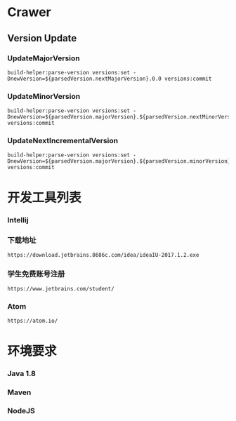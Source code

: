 # Crawer
 
## Version Update
### UpdateMajorVersion
```aidl
build-helper:parse-version versions:set -DnewVersion=${parsedVersion.nextMajorVersion}.0.0 versions:commit
```
### UpdateMinorVersion
```aidl
build-helper:parse-version versions:set -DnewVersion=${parsedVersion.majorVersion}.${parsedVersion.nextMinorVersion}.0 versions:commit
```
### UpdateNextIncrementalVersion
```aidl
build-helper:parse-version versions:set -DnewVersion=${parsedVersion.majorVersion}.${parsedVersion.minorVersion}.${parsedVersion.nextIncrementalVersion} versions:commit
```



# 开发工具列表
### Intellij
 ### 下载地址
 ```$xslt
 https://download.jetbrains.8686c.com/idea/ideaIU-2017.1.2.exe
 
 ```
 ### 学生免费账号注册
 ```$xslt
https://www.jetbrains.com/student/
```

### Atom
```$xslt
https://atom.io/
```

# 环境要求
### Java 1.8
### Maven
### NodeJS

